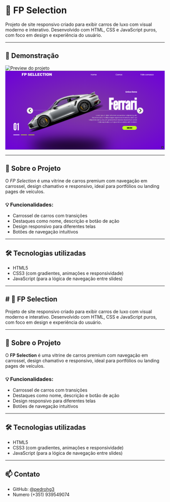 # 🚗 FP Selection

Projeto de site responsivo criado para exibir carros de luxo com visual moderno e interativo. Desenvolvido com HTML, CSS e JavaScript puros, com foco em design e experiência do usuário.

---

## 🎥 Demonstração

![Preview do projeto](./img/gif-preview.gif)
![Preview do projeto](./img/screenshot.png)

---

## 📸 Sobre o Projeto

O *FP Selection* é uma vitrine de carros premium com navegação em carrossel, design chamativo e responsivo, ideal para portfólios ou landing pages de veículos.

### 💡 Funcionalidades:

- Carrossel de carros com transições
- Destaques como nome, descrição e botão de ação
- Design responsivo para diferentes telas
- Botões de navegação intuitivos

---

## 🛠 Tecnologias utilizadas

- HTML5
- CSS3 (com gradientes, animações e responsividade)
- JavaScript (para a lógica de navegação entre slides)

---

## # 🚗 FP Selection

Projeto de site responsivo criado para exibir carros de luxo com visual moderno e interativo. Desenvolvido com HTML, CSS e JavaScript puros, com foco em design e experiência do usuário.

---

## 📸 Sobre o Projeto

O **FP Selection** é uma vitrine de carros premium com navegação em carrossel, design chamativo e responsivo, ideal para portfólios ou landing pages de veículos.

### 💡 Funcionalidades:

- Carrossel de carros com transições
- Destaques como nome, descrição e botão de ação
- Design responsivo para diferentes telas
- Botões de navegação intuitivos

---

## 🛠 Tecnologias utilizadas

- HTML5
- CSS3 (com gradientes, animações e responsividade)
- JavaScript (para a lógica de navegação entre slides)

---

## 📫 Contato

- GitHub: [@pedrohg3](https://github.com/pedrohg3)
- Numero (+351) 939549074

